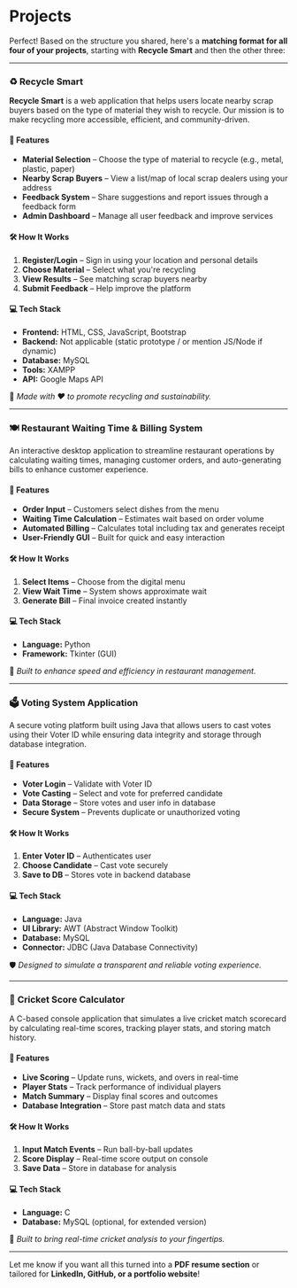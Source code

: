 # Projects
Perfect! Based on the structure you shared, here's a **matching format for all four of your projects**, starting with **Recycle Smart** and then the other three:

---

### ♻️ **Recycle Smart**

**Recycle Smart** is a web application that helps users locate nearby scrap buyers based on the type of material they wish to recycle. Our mission is to make recycling more accessible, efficient, and community-driven.

#### 🔧 Features

* **Material Selection** – Choose the type of material to recycle (e.g., metal, plastic, paper)
* **Nearby Scrap Buyers** – View a list/map of local scrap dealers using your address
* **Feedback System** – Share suggestions and report issues through a feedback form
* **Admin Dashboard** – Manage all user feedback and improve services

#### 🛠️ How It Works

1. **Register/Login** – Sign in using your location and personal details
2. **Choose Material** – Select what you're recycling
3. **View Results** – See matching scrap buyers nearby
4. **Submit Feedback** – Help improve the platform

#### 💻 Tech Stack

* **Frontend:** HTML, CSS, JavaScript, Bootstrap
* **Backend:** Not applicable (static prototype / or mention JS/Node if dynamic)
* **Database:** MySQL
* **Tools:** XAMPP
* **API:** Google Maps API

🚀 *Made with ❤️ to promote recycling and sustainability.*

---

### 🍽️ **Restaurant Waiting Time & Billing System**

An interactive desktop application to streamline restaurant operations by calculating waiting times, managing customer orders, and auto-generating bills to enhance customer experience.

#### 🔧 Features

* **Order Input** – Customers select dishes from the menu
* **Waiting Time Calculation** – Estimates wait based on order volume
* **Automated Billing** – Calculates total including tax and generates receipt
* **User-Friendly GUI** – Built for quick and easy interaction

#### 🛠️ How It Works

1. **Select Items** – Choose from the digital menu
2. **View Wait Time** – System shows approximate wait
3. **Generate Bill** – Final invoice created instantly

#### 💻 Tech Stack

* **Language:** Python
* **Framework:** Tkinter (GUI)

🍴 *Built to enhance speed and efficiency in restaurant management.*

---

### 🗳️ **Voting System Application**

A secure voting platform built using Java that allows users to cast votes using their Voter ID while ensuring data integrity and storage through database integration.

#### 🔧 Features

* **Voter Login** – Validate with Voter ID
* **Vote Casting** – Select and vote for preferred candidate
* **Data Storage** – Store votes and user info in database
* **Secure System** – Prevents duplicate or unauthorized voting

#### 🛠️ How It Works

1. **Enter Voter ID** – Authenticates user
2. **Choose Candidate** – Cast vote securely
3. **Save to DB** – Stores vote in backend database

#### 💻 Tech Stack

* **Language:** Java
* **UI Library:** AWT (Abstract Window Toolkit)
* **Database:** MySQL
* **Connector:** JDBC (Java Database Connectivity)

🛡️ *Designed to simulate a transparent and reliable voting experience.*

---

### 🏏 **Cricket Score Calculator**

A C-based console application that simulates a live cricket match scorecard by calculating real-time scores, tracking player stats, and storing match history.

#### 🔧 Features

* **Live Scoring** – Update runs, wickets, and overs in real-time
* **Player Stats** – Track performance of individual players
* **Match Summary** – Display final scores and outcomes
* **Database Integration** – Store past match data and stats

#### 🛠️ How It Works

1. **Input Match Events** – Run ball-by-ball updates
2. **Score Display** – Real-time score output on console
3. **Save Data** – Store in database for analysis

#### 💻 Tech Stack

* **Language:** C
* **Database:** MySQL (optional, for extended version)

🏏 *Built to bring real-time cricket analysis to your fingertips.*

---

Let me know if you want all this turned into a **PDF resume section** or tailored for **LinkedIn, GitHub, or a portfolio website**!
